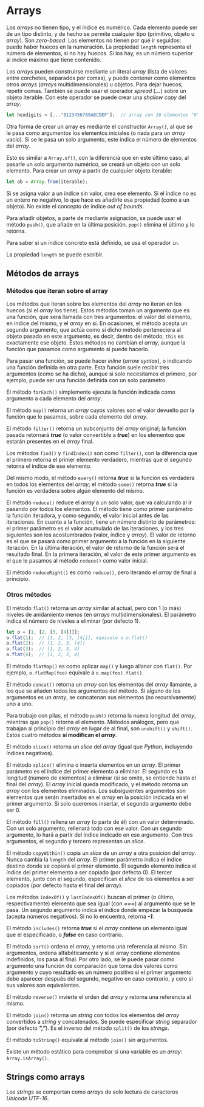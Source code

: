 # Arrays

Los *arrays* no tienen tipo, y el índice es numérico. Cada elemento puede ser de un tipo distinto, y de hecho se permite cualquier tipo (primitivo, objeto u *array*). Son *zero-based*. Los elementos no tienen por qué ir seguidos: puede haber huecos en la numeración. La propiedad `length` representa el número de elementos, si no hay huecos. Si los hay, es un número superior al índice máximo que tiene contenido.

Los *arrays* pueden construirse mediante un literal *array* (lista de valores entre corchetes, separados por comas), y puede contener como elementos otros *arrays* (*arrays* multidimensionales) u objetos. Para dejar huecos, repetir comas. También se puede usar el operador *spread* (***...***) sobre un objeto iterable. Con este operador se puede crear una *shallow copy* del *array*.

```js
let hexdigits = [..."0123456789ABCDEF"];  // array con 16 elementos "0", "1",...
```

Otra forma de crear un array es mediante el constructor `Array()`, al que se le pasa como argumentos los elementos iniciales (o nada para un *array* vacío). Si se le pasa un solo argumento, este indica el número de elementos del *array*.

Esto es similar a `Array.of()`, con la diferencia que en este último caso, al pasarle un solo argumento numérico, se creará un objeto con un solo elemento. Para crear un *array* a partir de cualquier objeto iterable:

```js
let ob = Array.from(iterable);
```

Si se asigna valor a un índice sin valor, crea ese elemento. Si el índice no es un entero no negativo, lo que hace es añadirle esa propiedad (como a un objeto). No existe el concepto de índice *out of bounds*.

Para añadir objetos, a parte de mediante asignación, se puede usar el método `push()`, que añade en la última posición. `pop()` elimina el último y lo retorna.

Para saber si un índice concreto está definido, se usa el operador `in`.

La propiedad `length` se puede escribir.

## Métodos de arrays

### Métodos que iteran sobre el array

Los métodos que iteran sobre los elementos del *array* no iteran en los huecos (si el *array* los tiene). Estos métodos toman un argumento que es una función, que será llamada con tres argumentos: el valor del elemento, en índice del mismo, y el *array* en sí. En ocasiones, el método acepta un segundo argumento, que actúa como si dicho método perteneciera al objeto pasado en este argumento, es decir, dentro del método, `this` es exactamente ese objeto. Estos métodos no cambian el *array*, aunque la función que pasamos como argumento sí puede hacerlo.

Para pasar una función, se puede hacer *inline* (*arrow syntax*), o indicando una función definida en otra parte. Esta función suele recibir tres argumentos (como se ha dicho), aunque si solo necesitamos el primero, por ejemplo, puede ser una función definida con un solo parámetro.

El método `forEach()` simplemente ejecuta la función indicada como argumento a cada elemento del *array*.

El método `map()` retorna un *array* cuyos valores son el valor devuelto por la función que le pasamos, sobre cada elemento del *array*.

El método `filter()` retorna un subconjunto del *array* original; la función pasada retornará ***true*** (o valor convertible a ***true***) en los elementos que estarán presentes en el *array* final.

Los métodos `find()` y `findIndex()` son como `filter()`, con la diferencia que el primero retorna el primer elemento verdadero, mientras que el segundo retorna el índice de ese elemento.

Del mismo modo, el método `every()` retorna ***true*** si la función es verdadera en todos los elementos del *array*; el método `some()` retorna ***true*** si la función es verdadera sobre algún elemento del mismo.

El método `reduce()` reduce el *array* a un solo valor, que va calculando al ir pasando por todos los elementos. El método tiene como primer parámetro la función iteradora, y como segundo, el valor inicial antes de las iteraciones. En cuanto a la función, tiene un número distinto de parámetros: el primer parámetro es el valor acumulado de las iteraciones, y los tres siguientes son los acostumbrados (valor, índice y *array*). El valor de retorno es el que se pasará como primer argumento a la función en la siguiente iteración. En la última iteración, el valor de retorno de la función será el resultado final. En la primera iteración, el valor de este primer argumento es el que le pasamos al método `reduce()` como valor inicial.

El método `reduceRight()` es como `reduce()`, pero iterando el *array* de final a principio.

### Otros métodos

El método `flat()` retorna un *array* similar al actual, pero con 1 (o más) niveles de anidamiento menos (en *arrays* multidimensionales). El parámetro indica el número de niveles a eliminar (por defecto 1).

```js
let o = [1, [2, [3, [4]]]];
o.flat(1);  // [1, 2, [3, [4]]], equivale a o.flat()
o.flat(2);  // [1, 2, 3, [4]]
o.flat(3);  // [1, 2, 3, 4]
o.flat(4);  // [1, 2, 3, 4]
```

El método `flatMap()` es como aplicar `map()` y luego allanar con `flat()`. Por ejemplo, `o.flatMap(foo)` equivale a `o.map(foo).flat()`.

El método `concat()` retorna un *array* con los elementos del *array* llamante, a los que se añaden todos los argumentos del método. Si alguno de los argumentos es un *array*, se concatenan sus elementos (no recursivamente) uno a uno.

Para trabajo con pilas, el método `push()` retorna la nueva longitud del *array*, mientras que `pop()` retorna el elemento. Métodos análogos, pero que trabajan al principio del *array* en lugar de al final, son `unshift()` y `shift()`. Estos cuatro métodos **sí modifican el *array***.

El método `slice()` retorna un *slice* del *array* (igual que *Python*, incluyendo índices negativos).

El método `splice()` elimina o inserta elementos en un *array*. El primer parámetro es el índice del primer elemento a eliminar. El segundo es la longitud (número de elementos) a eliminar (si se omite, se entiende hasta el final del *array*). El *array* inicial queda modificado, y el método retorna un *array* con los elementos eliminados. Los subsiguientes argumentos son elementos que serán insertados en el *array* en la posición indicada en el primer argumento. Si solo queremos insertar, el segundo argumento debe ser 0.

El método `fill()` rellena un *array* (o parte de él) con un valor determinado. Con un solo argumento, rellenará todo con ese valor. Con un segundo argumento, lo hará a partir del índice indicado en ese argumento. Con tres argumentos, el segundo y tercero representan un *slice*.

El método `copyWithin()` copia un *slice* de un *array* a otra posición del *array*. Nunca cambia la `length` del *array*. El primer parámetro indica el índice destino donde se copiará el primer elemento. El segundo elemento indica el índice del primer elemento a ser copiado (por defecto 0). El tercer elemento, junto con el segundo, especifican el *slice* de los elementos a ser copiados (por defecto hasta el final del *array*).

Los métodos `indexOf()` y `lastIndexOf()` buscan el primer (o último, respectivamente) elemento que sea igual (con ***===***) al argumento que se le pasa. Un segundo argumento indica el índice donde empezar la búsqueda (acepta números negativos). Si no lo encuentra, retorna ***-1***.

El método `includes()` retorna ***true*** si el *array* contiene un elemento igual que el especificado, o ***false*** en caso contrario.

El método `sort()` ordena el *array*, y retorna una referencia al mismo. Sin argumentos, ordena alfabéticamente y si el array contiene elementos indefinidos, los pasa al final. Por otro lado, se le puede pasar como argumento una función de comparación que toma dos valores como argumento y cuyo resultado es un número positivo si el primer argumento debe aparecer después del segundo, negativo en caso contrario, y cero si sus valores son equivalentes.

El método `reverse()` invierte el orden del *array* y retorna una referencia al mismo.

El método `join()` retorna un *string* con todos los elementos del *array* convertidos a *string* y concatenados. Se puede especificar *string* separador (por defecto ***\","***). Es el inverso del método `split()` de los *strings*.

El método `toString()` equivale al método `join()` sin argumentos.

Existe un método estático para comprobar si una variable es un *array*: `Array.isArray()`.

## Strings como arrays

Los *strings* se comportan como *arrays* de solo lectura de caracteres *Unicode UTF-16*.
